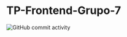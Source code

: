 # TP-Frontend-Grupo-7
![GitHub commit activity](https://img.shields.io/github/commit-activity/t/MarcosFlores178/TP-Frontend-Grupo-7)

